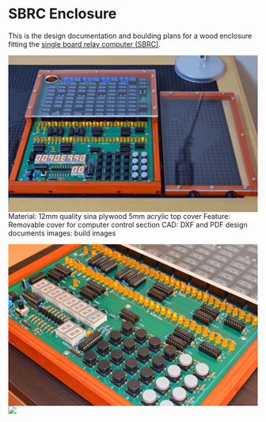 # SBRC Enclosure

This is the design documentation and boulding plans for a wood enclosure fitting the <a href="http://relaysbc.sourceforge.net/">single board relay computer (SBRC)</a>.

<img align="left" src="images/2018110401.jpg">

Material: 	12mm quality sina plywood
		5mm acrylic top cover
Feature:	Removable cover for computer control section
CAD:		DXF and PDF design documents
images: 	build images

<img align="left" src="images/2018110204.jpg">
<img align="left" src="images/2018110403.jpg">


